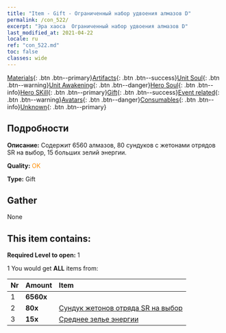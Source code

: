 ```yaml
---
title: "Item - Gift - Ограниченный набор удвоения алмазов D"
permalink: /con_522/
excerpt: "Эра хаоса  Ограниченный набор удвоения алмазов D"
last_modified_at: 2021-04-22
locale: ru
ref: "con_522.md"
toc: false
classes: wide
---
```

 [Materials](/ItemsRU/){: .btn .btn--primary}[Artifacts](/ItemsRU/Artifacts/){: .btn .btn--success}[Unit Soul](/ItemsRU/UnitSoul/){: .btn .btn--warning}[Unit Awakening](/ItemsRU/UnitAwakening/){: .btn .btn--danger}[Hero Soul](/ItemsRU/HeroSoul/){: .btn .btn--info}[Hero SKill](/ItemsRU/HeroSkill/){: .btn .btn--primary}[Gift](/ItemsRU/Gift/){: .btn .btn--success}[Event related](/ItemsRU/Events/){: .btn .btn--warning}[Avatars](/ItemsRU/Avatars/){: .btn .btn--danger}[Consumables](/ItemsRU/Consumables/){: .btn .btn--info}[Unknown](/ItemsRU/Unknown/){: .btn .btn--primary}

## Подробности
 **Описание:** Содержит 6560 алмазов, 80 сундуков с жетонами отрядов SR на выбор, 15 больших зелий энергии.

 **Quality:** <span style="color: #FF8C00">OK</span>

 **Type:** Gift

## Gather

  None

## This item contains:

 **Required Level to open:** 1

 1 You would get **ALL** items  from:

  | Nr | Amount |     Item    |
  |:---|:-------|:------------|
  | 1 |  **6560x** | <i class="fas fa-gem"/> |  | 
  | 2 |  **80x** | [Сундук жетонов отряда SR на выбор](/ru/Items/con_1618/) |  | 
  | 3 |  **15x** | [Среднее зелье энергии](/ru/Items/con_705/) |  | 
